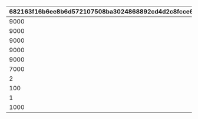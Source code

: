 |682163f16b6ee8b6d572107508ba3024868892cd4d2c8fcce6511e9b64535cf8|af913f9c9a25b444bf37e813cee2bda7b15ef2ea39297790d7b17e935280231f|e4073c2e86e6b2f67b14578588400d7ca71582b10aca524ec35288ebea6c6ea0|1217524502078c52a2c6afb8f3325fe7dbe344d597895dce5a552c23eeda219e|
| --- | --- | --- | --- |
|9000|25011|2|1|
|9000|25012|2|2|
|9000|25013|2|3|
|9000|25014|2|4|
|9000|25015|2|5|
|7000|25021|2|6|
|2|21953|2|7|
|100|140001|4|8|
|1|4104402|18|9|
|1000|91002|8|10|